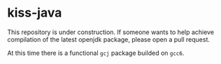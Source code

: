 # kiss-java

This repository is under construction.
If someone wants to help achieve compilation of the latest openjdk package, please open a pull request.

At this time there is a functional `gcj` package builded on `gcc6`.
